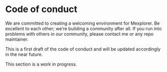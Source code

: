 # Code of conduct

We are committed to creating a welcoming environment for Mexplorer. Be excellent to each other; we’re building a community after all. If you run into problems with others in our community, please contact me or any repo maintainer.

This is a first draft of the code of conduct and will be updated accordingly in the near future.

This section is a work in progress.
